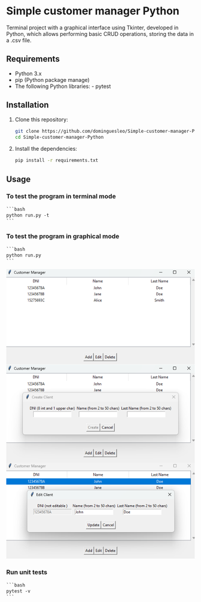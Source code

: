 # Simple customer manager Python

Terminal project with a graphical interface using Tkinter, developed in Python, which allows performing basic CRUD operations, storing the data in a .csv file.

## Requirements

- Python 3.x
- pip (Python package manage)
- The following Python libraries:
      - pytest

## Installation

1. Clone this repository:

    ```bash
    git clone https://github.com/dominguesleo/Simple-customer-manager-Python.git
    cd Simple-customer-manager-Python
    ```

3. Install the dependencies:

    ```bash
    pip install -r requirements.txt
    ```

## Usage

### To test the program in terminal mode

    ```bash
    python run.py -t
    ```

### To test the program in graphical mode

    ```bash
    python run.py
    ```

![img](./img/img.png)

### Run unit tests

    ```bash
    pytest -v
    ```